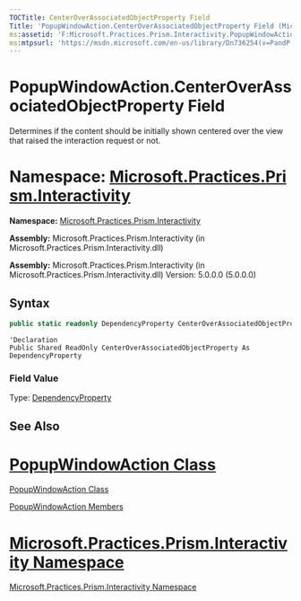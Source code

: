 ```yaml
---
TOCTitle: CenterOverAssociatedObjectProperty Field
Title: 'PopupWindowAction.CenterOverAssociatedObjectProperty Field (Microsoft.Practices.Prism.Interactivity)'
ms:assetid: 'F:Microsoft.Practices.Prism.Interactivity.PopupWindowAction.CenterOverAssociatedObjectProperty'
ms:mtpsurl: 'https://msdn.microsoft.com/en-us/library/Dn736254(v=PandP.50)'
---
```


# PopupWindowAction.CenterOverAssociatedObjectProperty Field

Determines if the content should be initially shown centered over the view that raised the interaction request or not.

# **Namespace:** [Microsoft.Practices.Prism.Interactivity](https://msdn.microsoft.com/en-us/library/microsoft.practices.prism.interactivity(v=pandp.50))
**Namespace:** [Microsoft.Practices.Prism.Interactivity](https://msdn.microsoft.com/library/microsoft.practices.prism.interactivity)
**Assembly:** Microsoft.Practices.Prism.Interactivity (in Microsoft.Practices.Prism.Interactivity.dll)

**Assembly:** Microsoft.Practices.Prism.Interactivity (in Microsoft.Practices.Prism.Interactivity.dll) Version: 5.0.0.0 (5.0.0.0)

## Syntax

```C#
public static readonly DependencyProperty CenterOverAssociatedObjectProperty
```

```VB
'Declaration
Public Shared ReadOnly CenterOverAssociatedObjectProperty As DependencyProperty
```

### Field Value

Type: [DependencyProperty](http://msdn.microsoft.com/en-us/library/ms589318)

## See Also

# [PopupWindowAction Class](https://msdn.microsoft.com/en-us/library/microsoft.practices.prism.interactivity.popupwindowaction(v=pandp.50))
[PopupWindowAction Class](https://msdn.microsoft.com/library/microsoft.practices.prism.interactivity.popupwindowaction)

[PopupWindowAction Members](https://msdn.microsoft.com/en-us/library/microsoft.practices.prism.interactivity.popupwindowaction_members(v=pandp.50))

# [Microsoft.Practices.Prism.Interactivity Namespace](https://msdn.microsoft.com/en-us/library/microsoft.practices.prism.interactivity(v=pandp.50))
[Microsoft.Practices.Prism.Interactivity Namespace](https://msdn.microsoft.com/library/microsoft.practices.prism.interactivity)
